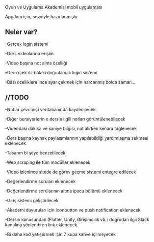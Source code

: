 Oyun ve Uygulama Akademisi mobil uygulaması

AppJam için, sevgiyle hazırlanmıştır

## Neler var? 

-Gerçek login  sistemi

-Ders videolarına erişim

-Video başına not alma özelliği 

-Gerrrrçek öz hakiki doğrulamalı login sistemi

-Bazı özelliklere ince ayar çekmek için harcanmış bolca zaman... 



## //TODO 
-Notlar çevrimiçi veritabanında kaydedilecek

-Diğer bursiyerlerin o dersle ilgili notları görüntülenebilecek

-Videodaki dakika ve saniye bilgisi, not alırken kenara taglenecek

-Ders başına kaynak paylaşımlarının yapılabildiği yardımlaşma sekmesi eklenecek

-Tasarım bi şeye benzetilecek

-Web scraping ile tüm modüller eklenecek

-Video izlenince sitede de görev geçme sistemi entegre edilecek

-Değerlendirme soruları eklenecek

-Değerlendirme sorularının altına ipucu bölümü eklenecek

-Giriş sistemi geliştirilecek

-Akademi duyuruları için Iconbutton ve push notification eklenecek

-Dersin konusundan (Flutter, Unity, Girişimcilik vb.) doğrudan ilgii Slack kanalına yönlendiren link eklenecek

-Bi daha kod yetiştirmek için 7 kupa kahve içilmeyecek
